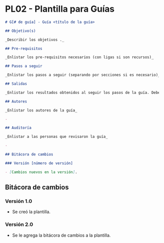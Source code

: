 # PL02 - Plantilla para Guías

```markdown
# G[# de guía] - Guía <título de la guía>

## Objetivo(s)

_Describir los objetivos ._

## Pre-requisitos

_Enlistar los pre-requisitos necesarios (con ligas si son recursos)_

## Pasos a seguir

_Enlistar los pasos a seguir (separando por secciones si es necesario)_

## Salidas

_Enlistar los resultados obtenidos al seguir los pasos de la guía. Deben estar alineados al objetivo de la guía._

## Autores

_Enlistar los autores de la guía_

- 

## Auditoría

_Enlistar a las personas que revisaron la guía_

- 

## Bitácora de cambios

### Versión [número de versión]

- [Cambios nuevos en la versión].

```

## Bitácora de cambios

### Versión 1.0

- Se creó la plantilla.

### Versión 2.0

- Se le agrega la bitácora de cambios a la plantilla.